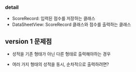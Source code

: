### detail
+ ScoreRecord: 입력된 점수를 저장하는 클래스
+ DataSheetView: ScoreRecord 클래스와 점수를 출력하는 클래스

## version 1 문제점
+ 성적을 기존 형태가 아닌 다른 형태로 출력해야하는 경우
- 여러 가지 형태의 성적을 동시, 순차적으로 출력하려면?